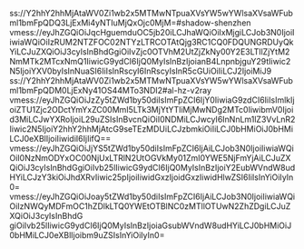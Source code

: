 ss://Y2hhY2hhMjAtaWV0Zi1wb2x5MTMwNTpuaXVsYW5wYWlsaXVsaWFubml1bmFpQDQ3LjExMi4yNTIuMjQxOjc0MjM=#shadow-shenzhen
vmess://eyJhZGQiOiJqcHguemduOC5jb20iLCJhaWQiOiIxMjgiLCJob3N0IjoiIiwiaWQiOiIzRUM2NTZFOC02NTYzLTRCOTAtQjg3RC1CQ0FDQUNGRDUyQkYiLCJuZXQiOiJ3cyIsInBhdGgiOiIvZjc0OTVhM2UtZjZkNy00Y2E3LTllZjYtM2NmMTk2MTcxNmQ1IiwicG9ydCI6IjQ0MyIsInBzIjoianB4LnpnbjguY29tIiwic2N5IjoiYXV0byIsInNuaSI6IiIsInRscyI6InRscyIsInR5cGUiOiIiLCJ2IjoiMiJ9
ss://Y2hhY2hhMjAtaWV0Zi1wb2x5MTMwNTpuaXVsYW5wYWlsaXVsaWFubml1bmFpQDM0LjExNy41OS44MTo3NDI2#al-hz-v2ray
vmess://eyJhZGQiOiJzZy5tZWd1by50diIsImFpZCI6IjY0IiwiaG9zdCI6IiIsImlkIjoiZTU1Zjc2ODctYmYxZC00MmI5LTk3MjYtYTliMjMwNDg2MTc0IiwibmV0Ijoid3MiLCJwYXRoIjoiL29uZSIsInBvcnQiOiI0NDMiLCJwcyI6InNnLm1lZ3VvLnR2Iiwic2N5IjoiY2hhY2hhMjAtcG9seTEzMDUiLCJzbmkiOiIiLCJ0bHMiOiJ0bHMiLCJ0eXBlIjoiIiwidiI6IjIifQ==
vmess://eyJhZGQiOiJjYS5tZWd1by50diIsImFpZCI6IjAiLCJob3N0IjoiIiwiaWQiOiI0NzNmODYxOC00NjUxLTRlN2UtOGVkMy01ZmI0YWE5NjFmYjAiLCJuZXQiOiJ3cyIsInBhdGgiOiIvb25lIiwicG9ydCI6IjQ0MyIsInBzIjoiY2EubWVndW8udHYiLCJzY3kiOiJhdXRvIiwic25pIjoiIiwidGxzIjoidGxzIiwidHlwZSI6IiIsInYiOiIyIn0=
vmess://eyJhZGQiOiJoay5tZWd1by50diIsImFpZCI6IjAiLCJob3N0IjoiIiwiaWQiOiIzNWQyMDFmOC1hZDlkLTQ0YWEtOTBlNC0zMTllOTUwN2ZhZDgiLCJuZXQiOiJ3cyIsInBhdG
giOiIvb25lIiwicG9ydCI6IjQ0MyIsInBzIjoiaGsubWVndW8udHYiLCJ0bHMiOiJ0bHMiLCJ0eXBlIjoibm9uZSIsInYiOiIyIn0=
